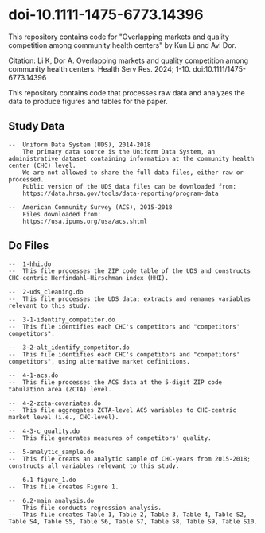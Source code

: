 # doi-10.1111-1475-6773.14396
This repository contains code for "Overlapping markets and quality competition among community health centers" by Kun Li and Avi Dor.

Citation: Li K, Dor A. Overlapping markets and quality competition among community health centers. Health Serv Res. 2024; 1-10. doi:10.1111/1475-6773.14396

This repository contains code that processes raw data and analyzes the data to produce figures and tables for the paper.


##  Study Data
    --  Uniform Data System (UDS), 2014-2018
		The primary data source is the Uniform Data System, an administrative dataset containing information at the community health center (CHC) level. 
		We are not allowed to share the full data files, either raw or processed.
		Public version of the UDS data files can be downloaded from:
		https://data.hrsa.gov/tools/data-reporting/program-data

    --  American Community Survey (ACS), 2015-2018
		Files downloaded from:
		https://usa.ipums.org/usa/acs.shtml


##  Do Files
    --  1-hhi.do
	--  This file processes the ZIP code table of the UDS and constructs CHC-centric Herfindahl–Hirschman index (HHI).

    --  2-uds_cleaning.do
	--  This file processes the UDS data; extracts and renames variables relevant to this study.

    --  3-1-identify_competitor.do
	--  This file identifies each CHC's competitors and "competitors' competitors".

    --  3-2-alt_identify_competitor.do
	--  This file identifies each CHC's competitors and "competitors' competitors", using alternative market definitions.

    --  4-1-acs.do
	--  This file processes the ACS data at the 5-digit ZIP code tabulation area (ZCTA) level.

    --  4-2-zcta-covariates.do
	--  This file aggregates ZCTA-level ACS variables to CHC-centric market level (i.e., CHC-level).

    --  4-3-c_quality.do
	--  This file generates measures of competitors' quality.

    --  5-analytic_sample.do
	--  This file creats an analytic sample of CHC-years from 2015-2018; constructs all variables relevant to this study.

    --  6.1-figure_1.do
	--  This file creates Figure 1.

    --  6.2-main_analysis.do
	--  This file conducts regression analysis.
	--  This file creates Table 1, Table 2, Table 3, Table 4, Table S2, Table S4, Table S5, Table S6, Table S7, Table S8, Table S9, Table S10.
 
